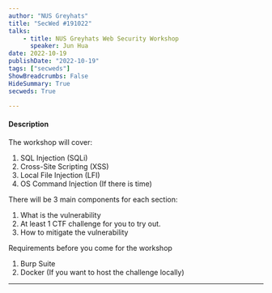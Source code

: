 ```yaml
---
author: "NUS Greyhats"
title: "SecWed #191022"
talks:
    - title: NUS Greyhats Web Security Workshop
      speaker: Jun Hua
date: 2022-10-19
publishDate: "2022-10-19"
tags: ["secweds"]
ShowBreadcrumbs: False
HideSummary: True
secweds: True

---
```


#### Description

The workshop will cover:

1. SQL Injection (SQLi)
2. Cross-Site Scripting (XSS)
3. Local File Injection (LFI)
4. OS Command Injection (If there is time)

There will be 3 main components for each section:

1. What is the vulnerability
2. At least 1 CTF challenge for you to try out.
3. How to mitigate the vulnerability

Requirements before you come for the workshop

1. Burp Suite
2. Docker (If you want to host the challenge locally)

___
